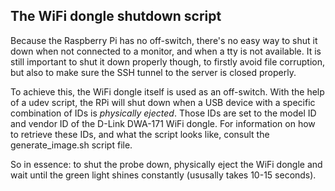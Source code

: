 ## The WiFi dongle shutdown script
Because the Raspberry Pi has no off-switch, there's no easy way to shut it down
when not connected to a monitor, and when a tty is not available. It is still
important to shut it down properly though, to firstly avoid file corruption,
but also to make sure the SSH tunnel to the server is closed properly.

To achieve this, the WiFi dongle itself is used as an off-switch. With the help
of a udev script, the RPi will shut down when a USB device with a specific
combination of IDs is *physically ejected*. Those IDs are set to the model ID
and vendor ID of the D-Link DWA-171 WiFi dongle. For information on how to
retrieve these IDs, and what the script looks like, consult the
generate_image.sh script file.

So in essence: to shut the probe down, physically eject the WiFi dongle and
wait until the green light shines constantly (ususally takes 10-15 seconds).
